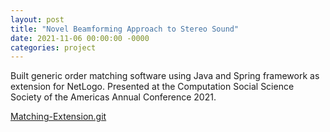```yaml
---
layout: post
title: "Novel Beamforming Approach to Stereo Sound"
date: 2021-11-06 00:00:00 -0000
categories: project
---
```


Built generic order matching software using Java and Spring framework
as extension for NetLogo. Presented at the Computation Social Science
Society of the Americas Annual Conference 2021.

[Matching-Extension.git][Matching-Extension.git]

[Matching-Extension.git]: https://github.com/mitre/Matching-Extension
